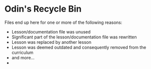 # Odin's Recycle Bin

Files end up here for one or more of the following reasons:

- Lesson/documentation file was unused
- Significant part of the lesson/documentation file was rewritten
- Lesson was replaced by another lesson
- Lesson was deemed outdated and consequently removed from the curriculum
- and more...
- 
